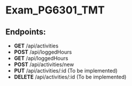 # Exam_PG6301_TMT

## Endpoints:

- **GET** /api/activities
- **POST** /api/loggedHours
- **GET** /api/loggedHours
- **POST** /api/activities/new
- **PUT** /api/activities/:id (To be implemented)
- **DELETE** /api/activities/:id (To be implemented)
